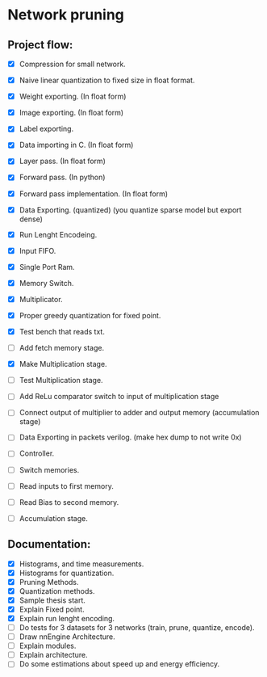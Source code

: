 # Network pruning

## Project flow:

- [X] Compression for small network.
- [X] Naive linear quantization to fixed size in float format.
- [X] Weight exporting. (In float form)
- [X] Image exporting. (In float form)
- [X] Label exporting.
- [X] Data importing in C. (In float form)
- [X] Layer pass. (In float form)
- [X] Forward pass. (In python)
- [X] Forward pass implementation. (In float form)
- [X] Data Exporting. (quantized) (you quantize sparse model but export dense)
- [X] Run Lenght Encodeing.
- [X] Input FIFO.
- [X] Single Port Ram.
- [X] Memory Switch.
- [X] Multiplicator.
- [X] Proper greedy quantization for fixed point. 
- [X] Test bench that reads txt.
- [ ] Add fetch memory stage.
- [X] Make Multiplication stage.
- [ ] Test Multiplication stage.
- [ ] Add ReLu comparator switch to input of multiplication stage
- [ ] Connect output of multiplier to adder and output memory (accumulation stage)
- [ ] Data Exporting in packets verilog. (make hex dump to not write 0x)
- [ ] Controller.
- [ ] Switch memories.
- [ ] Read inputs to first memory.
- [ ] Read Bias to second memory.
- [ ] Accumulation stage.


## Documentation:
- [X] Histograms, and time measurements.
- [X] Histograms for quantization.
- [X] Pruning Methods.
- [X] Quantization methods.
- [X] Sample thesis start.
- [X] Explain Fixed point.
- [X] Explain run lenght encoding.
- [ ] Do tests for 3 datasets for 3 networks (train, prune, quantize, encode).
- [ ] Draw nnEngine Architecture.
- [ ] Explain modules.
- [ ] Explain architecture.
- [ ] Do some estimations about speed up and energy efficiency.
